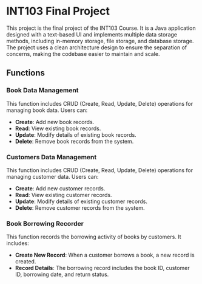 # INT103 Final Project

This project is the final project of the INT103 Course. It is a Java application designed with a text-based UI and implements multiple data storage methods, including in-memory storage, file storage, and database storage. The project uses a clean architecture design to ensure the separation of concerns, making the codebase easier to maintain and scale.

## Functions

### Book Data Management

This function includes CRUD (Create, Read, Update, Delete) operations for managing book data. Users can:
- **Create**: Add new book records.
- **Read**: View existing book records.
- **Update**: Modify details of existing book records.
- **Delete**: Remove book records from the system.

### Customers Data Management

This function includes CRUD (Create, Read, Update, Delete) operations for managing customer data. Users can:
- **Create**: Add new customer records.
- **Read**: View existing customer records.
- **Update**: Modify details of existing customer records.
- **Delete**: Remove customer records from the system.

### Book Borrowing Recorder

This function records the borrowing activity of books by customers. It includes:
- **Create New Record**: When a customer borrows a book, a new record is created.
- **Record Details**: The borrowing record includes the book ID, customer ID, borrowing date, and return status.
